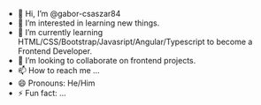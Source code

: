 - 👋 Hi, I’m @gabor-csaszar84
- 👀 I’m interested in learning new things.
- 🌱 I’m currently learning HTML/CSS/Bootstrap/Javasript/Angular/Typescript to become a Frontend Developer.
- 💞️ I’m looking to collaborate on frontend projects.
- 📫 How to reach me ...
- 😄 Pronouns: He/Him
- ⚡ Fun fact: ...

<!---
gabor-csaszar84/gabor-csaszar84 is a ✨ special ✨ repository because its `README.md` (this file) appears on your GitHub profile.
You can click the Preview link to take a look at your changes.
--->

